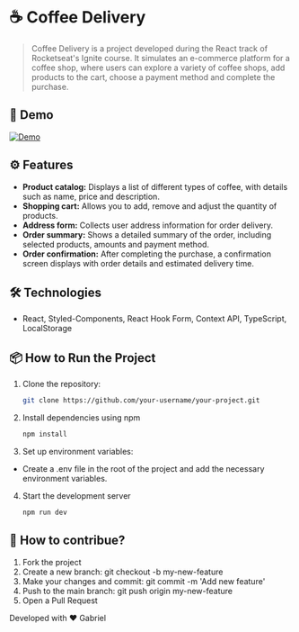 # ☕ Coffee Delivery

> Coffee Delivery is a project developed during the React track of Rocketseat's Ignite course. It simulates an e-commerce platform for a coffee shop,
where users can explore a variety of coffee shops, add products to the cart, choose a payment method and complete the purchase.

## 🚀 Demo

[![Demo](https://sa-east-1.graphassets.com/clts0no5706bz07kh246tdkzk/clu7a07z7044308kic9n4asca)](https://coffee-delivery-rose-alpha.vercel.app/)

## ⚙️ Features

- **Product catalog:** Displays a list of different types of coffee, with details such as name, price and description. 
- **Shopping cart:** Allows you to add, remove and adjust the quantity of products.
- **Address form:** Collects user address information for order delivery.
- **Order summary:** Shows a detailed summary of the order, including selected products, amounts and payment method.
- **Order confirmation:** After completing the purchase, a confirmation screen displays with order details and estimated delivery time.

## 🛠️ Technologies

- React, Styled-Components, React Hook Form, Context API, TypeScript, LocalStorage

## 📦 How to Run the Project

1. Clone the repository:
   ```bash
   git clone https://github.com/your-username/your-project.git

2. Install dependencies using npm
   ```bash
   npm install

3. Set up environment variables:
- Create a .env file in the root of the project and add the necessary environment variables.

4. Start the development server
   ```bash
   npm run dev

## 🤝 **How to contribue?**

1. Fork the project
2. Create a new branch: git checkout -b my-new-feature
3. Make your changes and commit: git commit -m 'Add new feature'
4. Push to the main branch: git push origin my-new-feature
5. Open a Pull Request

Developed with ❤️ Gabriel
